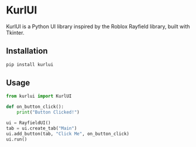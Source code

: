 # KurlUI

KurlUI is a Python UI library inspired by the Roblox Rayfield library, built with Tkinter.

## Installation

```sh
pip install kurlui
```

## Usage

```python
from kurlui import KurlUI 

def on_button_click():
    print("Button Clicked!")

ui = RayfieldUI()
tab = ui.create_tab("Main")
ui.add_button(tab, "Click Me", on_button_click)
ui.run()
```